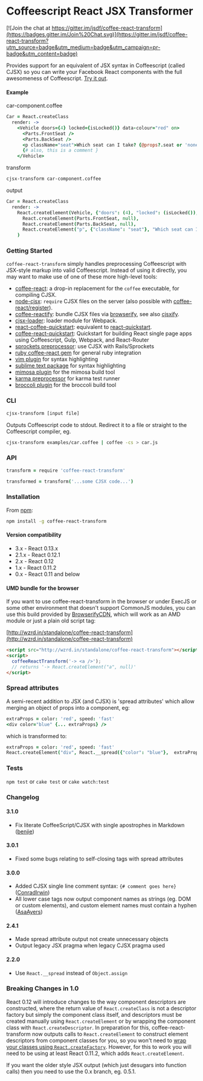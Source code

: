# Coffeescript React JSX Transformer

[![Join the chat at https://gitter.im/jsdf/coffee-react-transform](https://badges.gitter.im/Join%20Chat.svg)](https://gitter.im/jsdf/coffee-react-transform?utm_source=badge&utm_medium=badge&utm_campaign=pr-badge&utm_content=badge)

Provides support for an equivalent of JSX syntax in Coffeescript (called CJSX) so you can write your Facebook React components with the full awesomeness of Coffeescript. [Try it out](https://jsdf.github.io/coffee-react-transform/).

#### Example

car-component.coffee

```coffee
Car = React.createClass
  render: ->
    <Vehicle doors={4} locked={isLocked()} data-colour="red" on>
      <Parts.FrontSeat />
      <Parts.BackSeat />
      <p className="seat">Which seat can I take? {@props?.seat or 'none'}</p>
      {# also, this is a comment }
    </Vehicle>
```

transform

```bash
cjsx-transform car-component.coffee
```

output

```coffee
Car = React.createClass
  render: ->
    React.createElement(Vehicle, {"doors": (4), "locked": (isLocked()), "data-colour": "red", "on": true},
      React.createElement(Parts.FrontSeat, null),
      React.createElement(Parts.BackSeat, null),
      React.createElement("p", {"className": "seat"}, "Which seat can I take? ", (@props?.seat or 'none'))
    )
```

### Getting Started
`coffee-react-transform` simply handles preprocessing Coffeescript with JSX-style markup into valid Coffeescript. Instead of using it directly, you may want to make use of one of these more high-level tools:
- [coffee-react](https://github.com/jsdf/coffee-react): a drop-in replacement for the `coffee` executable, for compiling CJSX.
- [node-cjsx](https://github.com/SimonDegraeve/node-cjsx): `require` CJSX files on the server (also possible with [coffee-react/register](https://github.com/jsdf/coffee-react)).
- [coffee-reactify](https://github.com/jsdf/coffee-reactify): bundle CJSX files via [browserify](https://github.com/substack/node-browserify), see also [cjsxify](https://github.com/SimonDegraeve/cjsxify).
- [cjsx-loader](https://github.com/KyleAMathews/cjsx-loader): loader module for Webpack.
- [react-coffee-quickstart](https://github.com/SimonDegraeve/react-coffee-quickstart): equivalent to [react-quickstart](https://github.com/andreypopp/react-quickstart).
- [coffee-react-quickstart](https://github.com/KyleAMathews/coffee-react-quickstart): Quickstart for building React single page apps using Coffeescript, Gulp, Webpack, and React-Router
- [sprockets preprocessor](https://github.com/jsdf/sprockets-coffee-react): use CJSX with Rails/Sprockets
- [ruby coffee-react gem](https://github.com/jsdf/ruby-coffee-react) for general ruby integration
- [vim plugin](https://github.com/mtscout6/vim-cjsx) for syntax highlighting
- [sublime text package](https://github.com/Guidebook/sublime-cjsx) for syntax highlighting
- [mimosa plugin](https://github.com/mtscout6/mimosa-cjsx) for the mimosa build tool
- [karma preprocessor](https://github.com/mtscout6/karma-cjsx-preprocessor) for karma test runner
- [broccoli plugin](https://github.com/ghempton/broccoli-cjsx) for the broccoli build tool

### CLI

```bash
cjsx-transform [input file]
```
Outputs Coffeescript code to stdout. Redirect it to a file or straight to the Coffeescript compiler, eg.
```bash
cjsx-transform examples/car.coffee | coffee -cs > car.js
```

### API
```coffee
transform = require 'coffee-react-transform'

transformed = transform('...some CJSX code...')
```

### Installation
From [npm](https://www.npmjs.org/):
```bash
npm install -g coffee-react-transform
```

#### Version compatibility
- 3.x - React 0.13.x
- 2.1.x - React 0.12.1
- 2.x - React 0.12
- 1.x - React 0.11.2
- 0.x - React 0.11 and below

#### UMD bundle for the browser
If you want to use coffee-react-transform in the browser or under ExecJS or some other environment that doesn't support CommonJS modules, you can use this build provided by [BrowserifyCDN](wzrd.in), which will work as an AMD module or just a plain old script tag:

[http://wzrd.in/standalone/coffee-react-transform](http://wzrd.in/standalone/coffee-react-transform)

```html
<script src="http://wzrd.in/standalone/coffee-react-transform"></script>
<script>
  coffeeReactTransform('-> <a />');
  // returns '-> React.createElement("a", null)'
</script>
```

### Spread attributes
A semi-recent addition to JSX (and CJSX) is 'spread attributes' which allow merging an object of props into a component, eg:
```coffee
extraProps = color: 'red', speed: 'fast'
<div color="blue" {... extraProps} />
```
which is transformed to:
```coffee
extraProps = color: 'red', speed: 'fast'
React.createElement("div", React.__spread({"color": "blue"},  extraProps)
```

### Tests

`npm test` or `cake test` or `cake watch:test`

### Changelog

#### 3.1.0
- Fix literate CoffeeScript/CJSX with single apostrophes in Markdown ([benjie](https://github.com/benjie))

#### 3.0.1
- Fixed some bugs relating to self-closing tags with spread attributes

#### 3.0.0
- Added CJSX single line comment syntax: `{# comment goes here}` ([ConradIrwin](https://github.com/ConradIrwin))
- All lower case tags now output component names as strings (eg. DOM or custom elements), and custom element names must contain a hyphen ([AsaAyers](https://github.com/AsaAyers))

#### 2.4.1
- Made spread attribute output not create unnecessary objects
- Output legacy JSX pragma when legacy CJSX pragma used

#### 2.2.0
- Use `React.__spread` instead of `Object.assign`

### Breaking Changes in 1.0

React 0.12 will introduce changes to the way component descriptors are constructed, where the return value of `React.createClass` is not a descriptor factory but simply the component class itself, and descriptors must be created manually using `React.createElement` or by wrapping the component class with `React.createDescriptor`. In preparation for this, coffee-react-transform now outputs calls to `React.createElement` to construct element descriptors from component classes for you, so you won't need to [wrap your classes using `React.createFactory`](https://gist.github.com/sebmarkbage/ae327f2eda03bf165261). However, for this to work you will need to be using at least React 0.11.2, which adds `React.createElement`.

If you want the older style JSX output (which just desugars into function calls) then you need to use the 0.x branch, eg. 0.5.1.
